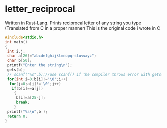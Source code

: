 # letter_reciprocal
Written in Rust-Lang.
Prints reciprocal letter of any string you type
(Translated from C in a proper manner)
This is the original code i wrote in C
```c
#include<stdio.h>
int main()
{
 int i,j;
 char a[26]="abcdefghijklmnopqrstuvwxyz";
 char b[50];
 printf("Enter the string\n");
 gets(b);
 // scanf("%s",b);//use scanf() if the compiler throws error with gets() function
 for(int i=0;b[i]!='\0';i++)
  for(j=0;a[j]!='\0';j++)
   if(b[i]==a[j])
    {
     b[i]=a[25-j];
     break;
    }
 printf("%s\n",b );
 return 0;
}
```
